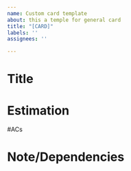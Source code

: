 ```yaml
---
name: Custom card template
about: this a temple for general card
title: "[CARD]"
labels: ''
assignees: ''

---
```


# Title

# Estimation

#ACs

# Note/Dependencies
